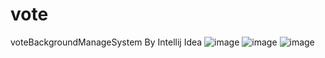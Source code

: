 # vote
voteBackgroundManageSystem By Intellij Idea
![image](https://github.com/suishanwen/vote/src/main/webapp/assets/intro/intro1.png)
![image](https://github.com/suishanwen/vote/src/main/webapp/assets/intro/intro2.png)
![image](https://github.com/suishanwen/vote/src/main/webapp/assets/intro/intro3.png)
